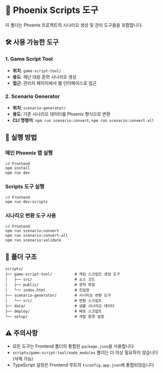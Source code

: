 # 📝 Phoenix Scripts 도구

이 폴더는 Phoenix 프로젝트의 시나리오 생성 및 관리 도구들을 포함합니다.

## 🛠️ 사용 가능한 도구

### 1. Game Script Tool

- **위치**: `game-script-tool/`
- **용도**: 재난 대응 훈련 시나리오 생성
- **접근**: 관리자 페이지에서 웹 인터페이스로 접근

### 2. Scenario Generator

- **위치**: `scenario-generator/`
- **용도**: 기존 시나리오 데이터를 Phoenix 형식으로 변환
- **CLI 명령어**: `npm run scenario:convert`, `npm run scenario:convert-all`

## 🚀 실행 방법

### 메인 Phoenix 앱 실행

```bash
cd Frontend
npm install
npm run dev
```

### Scripts 도구 실행

```bash
cd Frontend
npm run dev:scripts
```

### 시나리오 변환 도구 사용

```bash
cd Frontend
npm run scenario:convert
npm run scenario:convert-all
npm run scenario:validate
```

## 📁 폴더 구조

```
scripts/
├── game-script-tool/          # 게임 스크립트 생성 도구
│   ├── src/                   # 소스 코드
│   ├── public/                # 정적 파일
│   └── index.html             # 진입점
├── scenario-generator/        # 시나리오 변환 도구
│   └── src/                   # 변환 스크립트
├── data/                      # 샘플 시나리오 데이터
├── deploy/                    # 배포 스크립트
└── setup/                     # 개발 환경 설정
```

## ⚠️ 주의사항

- 모든 도구는 Frontend 폴더의 통합된 `package.json`을 사용합니다
- `scripts/game-script-tool/node_modules` 폴더는 더 이상 필요하지 않습니다 (삭제 가능)
- TypeScript 설정은 Frontend 루트의 `tsconfig.app.json`에 통합되었습니다

